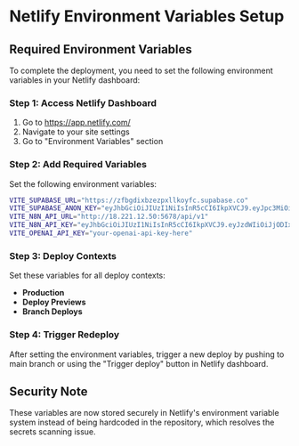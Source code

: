 # Netlify Environment Variables Setup

## Required Environment Variables

To complete the deployment, you need to set the following environment variables in your Netlify dashboard:

### Step 1: Access Netlify Dashboard
1. Go to https://app.netlify.com/
2. Navigate to your site settings
3. Go to "Environment Variables" section

### Step 2: Add Required Variables

Set the following environment variables:

```bash
VITE_SUPABASE_URL="https://zfbgdixbzezpxllkoyfc.supabase.co"
VITE_SUPABASE_ANON_KEY="eyJhbGciOiJIUzI1NiIsInR5cCI6IkpXVCJ9.eyJpc3MiOiJzdXBhYmFzZSIsInJlZiI6InpmYmdkaXhiemV6cHhsbGtveWZjIiwicm9sZSI6ImFub24iLCJpYXQiOjE3NTMwNDYzOTcsImV4cCI6MjA2ODYyMjM5N30.RIDf8tMNfcrVJsA_AhobZBU_H4gUHp6imiIFmzOFapw"
VITE_N8N_API_URL="http://18.221.12.50:5678/api/v1"
VITE_N8N_API_KEY="eyJhbGciOiJIUzI1NiIsInR5cCI6IkpXVCJ9.eyJzdWIiOiJjODIxMTllNy1lYThlLTQyYzItYjgyNS1hY2ViNTk4OWQ2N2IiLCJpc3MiOiJuOG4iLCJhdWQiOiJwdWJsaWMtYXBpIiwiaWF0IjoxNzU0MjYzMTM4fQ.VIvNOzeo2FtKUAgdVLcV9Xrg9XLC-xl11kp6yb_FraU"
VITE_OPENAI_API_KEY="your-openai-api-key-here"
```

### Step 3: Deploy Contexts
Set these variables for all deploy contexts:
- **Production**
- **Deploy Previews** 
- **Branch Deploys**

### Step 4: Trigger Redeploy
After setting the environment variables, trigger a new deploy by pushing to main branch or using the "Trigger deploy" button in Netlify dashboard.

## Security Note
These variables are now stored securely in Netlify's environment variable system instead of being hardcoded in the repository, which resolves the secrets scanning issue.